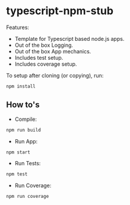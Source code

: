 # typescript-npm-stub

Features:

- Template for Typescript based node.js apps.
- Out of the box Logging.
- Out of the box App mechanics. 
- Includes test setup.
- Includes coverage setup.

To setup after cloning (or copying), run:
```bash
npm install
```

## How to's
- Compile:
```bash
npm run build
```
- Run App:
```bash
npm start
```
- Run Tests:
```bash
npm test
```
- Run Coverage:
```bash
npm run coverage
```
